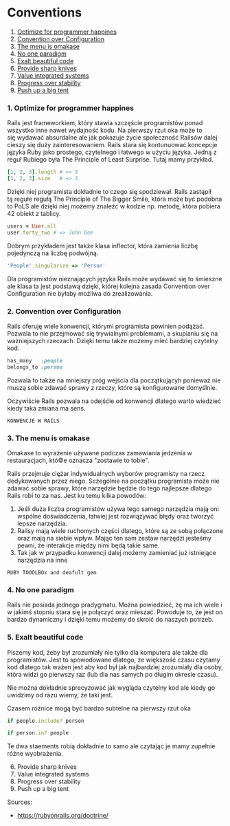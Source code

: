 # Conventions


1. [Optimize for programmer happines](#one)
2. [Convention over Configuration](#two)
3. [The menu is omakase](#three)
4. [No one paradigm](#four)
5. [Exalt beautiful code](#five)
6. [Provide sharp knives](#six)
7. [Value integrated systems](#seven)
8. [Progress over stability](#eight)
9. [Push up a big tent](#nine)

### <a name="one">1. Optimize for programmer happines</a>

Rails jest frameworkiem, który stawia szczęście programistów ponad wszystko inne nawet wydajność kodu. Na pierwszy rzut oka może to się wydawać absurdalne ale jak pokazuje życie społeczność Railsów dalej cieszy się duży zainteresowaniem. Rails stara się kontunuować koncepcje języka Ruby jako prostego, czytelnego i łatwego w użyciu języka. Jedną z reguł Rubiego była The Principle of Least Surprise. Tutaj mamy przykład.

``` Ruby
[1, 2, 3].length # => 3
[1, 2, 3].size   # => 3
```

Dzięki niej programista dokładnie to czego się spodziewał. Rails zastąpił tą regułe regułą The Principle of The Bigger Smile, która może być podobna to PoLS ale dzięki niej możemy znaleźć w kodzie np. metodę, która pobiera 42 obiekt z tablicy. 

``` Ruby
users = User.all
user.forty_two # => John Doe
```

Dobrym przykładem jest także klasa inflector, która zamienia liczbę pojedynczą na liczbę podwójną.

``` Ruby
'People'.singularize => 'Person'
```

Dla programistów nieznających języka Rails może wydawać się to śmieszne ale klasa ta jest podstawą dzięki, której kolejna zasada Convention over Configuration nie byłaby możliwa do zrealizowania.

### <a name="two">2. Convention over Configuration</a>

Rails oferuję wiele konwencji, którymi programista powinien podążać. Pozwala to nie przejmować się trywialnymi problemami, a skupianiu się na ważniejszych rzeczach. Dzięki temu także możemy mieć bardziej czytelny kod.

``` Ruby
has_many   :people
belongs_to :person
```

Pozwala to także na mniejszy próg wejścia dla początkującyh ponieważ nie muszą sobie zdawać sprawy z rzeczy, które są konfigurowane domyślnie.

Oczywiście Rails pozwala na odejśćie od konwencji dlatego warto wiedzieć kiedy taka zmiana ma sens.

``` KONWENCJE W RAILS ```

### <a name="three">3. The menu is omakase</a>

Omakase to wyrażenie używane podczas zamawiania jedzenia w restauracjach, któ©e oznacza "zostawie to tobie".

Rails przejmuje ciężar indywidualnych wyborów programisty na rzecz dedykowanych przez niego. Sczególnie na początku programista może nie zdawać sobie sprawy, które narzędzie będzie do tego najlepsze dlatego Rails robi to za nas. Jest ku temu kilka powodów:
  1. Jeśli duża liczba programistów używa tego samego narzędzia mają oni wspólne doświadczenia, łatwiej jest rozwiązywać błędy oraz tworzyć lepsze narzędzia.
  2. Railsy mają wiele ruchomych części dlatego, które są ze sobą połączone oraz mają na siebie wpływ. Mając ten sam zestaw narzędzi jesteśmy pewni, że interakcje między nimi będą takie same.
  3. Tak jak w przypadku konwencji dalej możemy zamieniać już istniejące narzędzia na inne

``` RUBY TOOOLBOx and deafult gem ```

### <a name="four">4. No one paradigm</a>

Rails nie posiada jednego pradygmatu. Można powiedzieć, żę ma ich wiele i w jakimś stopniu stara się je połączyć oraz mieszać. Powoduje to, że jest on bardzo dynamiczny i dzięki temu możemy do skroić do naszych potrzeb.

### <a name="five">5. Exalt beautiful code</a>

Piszemy kod, żeby był zrozumiały nie tylko dla komputera ale także dla programistów. Jest to spowodowane dlatego, że większość czasu czytamy kod dlatego tak ważen jest aby kod był jak najbardziej zrozumiały dla osoby, która widzi go pierwszy raz (lub dla nas samych po długim okresie czasu).

Nie można dokładnie sprecyzować jak wygląda czytelny kod ale kiedy go uwidzimy od razu wiemy, że taki jest. 


Czasem różnice mogą być bardzo subtelne na pierwszy rzut oka

``` Ruby
if people.include? person

if person.in? people
```
Te dwa staements robią dokładnie to samo ale czytając je mamy zupełnie różne wyobrażenia.


6. Provide sharp knives
7. Value integrated systems
8. Progress over stability
9. Push up a big tent

Sources:
- https://rubyonrails.org/doctrine/

